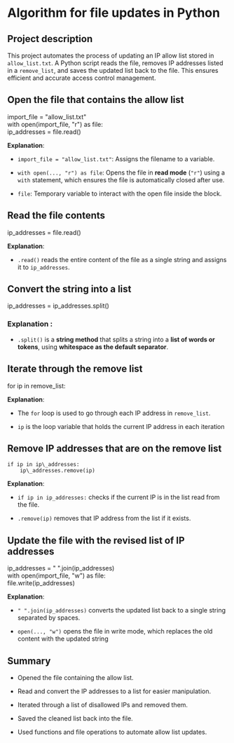 # Algorithm for file updates in Python

## Project description

This project automates the process of updating an IP allow list stored in `allow_list.txt`. A Python script reads the file, removes IP addresses listed in a `remove_list`, and saves the updated list back to the file. This ensures efficient and accurate access control management.

## Open the file that contains the allow list

import\_file \= "allow\_list.txt"  
with open(import\_file, "r") as file:  
    ip\_addresses \= file.read()

**Explanation**:

* `import_file = "allow_list.txt"`: Assigns the filename to a variable.

* `with open(..., "r") as file`: Opens the file in **read mode** (`"r"`) using a `with` statement, which ensures the file is automatically closed after use.

* `file`: Temporary variable to interact with the open file inside the block.

## Read the file contents

ip\_addresses \= file.read()

**Explanation**:

* `.read()` reads the entire content of the file as a single string and assigns it to `ip_addresses`.

## Convert the string into a list

ip\_addresses \= ip\_addresses.split()

### **Explanation :**

* `.split()` is a **string method** that splits a string into a **list of words or tokens**, using **whitespace as the default separator**.

## Iterate through the remove list

for ip in remove\_list:

**Explanation**:

* The `for` loop is used to go through each IP address in `remove_list`.

* `ip` is the loop variable that holds the current IP address in each iteration

## Remove IP addresses that are on the remove list

    if ip in ip\_addresses:  
        ip\_addresses.remove(ip)

**Explanation**:

* `if ip in ip_addresses:` checks if the current IP is in the list read from the file.

* `.remove(ip)` removes that IP address from the list if it exists.

## Update the file with the revised list of IP addresses 

ip\_addresses \= " ".join(ip\_addresses)  
with open(import\_file, "w") as file:  
    file.write(ip\_addresses)

**Explanation**:

* `" ".join(ip_addresses)` converts the updated list back to a single string separated by spaces.

* `open(..., "w")` opens the file in write mode, which replaces the old content with the updated string

## Summary

* Opened the file containing the allow list.

* Read and convert the IP addresses to a list for easier manipulation.

* Iterated through a list of disallowed IPs and removed them.

* Saved the cleaned list back into the file.

* Used functions and file operations to automate allow list updates.

